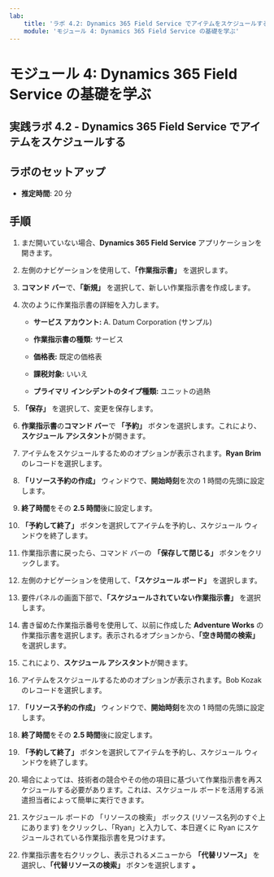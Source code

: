 ```yaml
---
lab:
    title: 'ラボ 4.2: Dynamics 365 Field Service でアイテムをスケジュールする'
    module: 'モジュール 4: Dynamics 365 Field Service の基礎を学ぶ'
---
```


モジュール 4: Dynamics 365 Field Service の基礎を学ぶ
========================

## 実践ラボ 4.2 - Dynamics 365 Field Service でアイテムをスケジュールする

## ラボのセットアップ

  - **推定時間**: 20 分
  
## 手順

1. まだ開いていない場合、**Dynamics 365 Field Service** アプリケーションを開きます。 

2. 左側のナビゲーションを使用して、**「作業指示書」** を選択します。

3. **コマンド バー**で、**「新規」** を選択して、新しい作業指示書を作成します。

4. 次のように作業指示書の詳細を入力します。

	- **サービス アカウント:** A. Datum Corporation (サンプル)

	- **作業指示書の種類:** サービス

	- **価格表:** 既定の価格表

	- **課税対象:** いいえ

	- **プライマリ インシデントのタイプ種類:** ユニットの過熱

5. **「保存」** を選択して、変更を保存します。

6. **作業指示書**の**コマンド バー**で **「予約」** ボタンを選択します。これにより、**スケジュール アシスタント**が開きます。 

7. アイテムをスケジュールするためのオプションが表示されます。**Ryan Brim** のレコードを選択します。

8. **「リソース予約の作成」** ウィンドウで、**開始時刻**を次の 1 時間の先頭に設定します。

9. **終了時間**をその **2.5 時間**後に設定します。 

10. **「予約して終了」** ボタンを選択してアイテムを予約し、スケジュール ウィンドウを終了します。 

11. 作業指示書に戻ったら、コマンド バーの **「保存して閉じる」** ボタンをクリックします。 

12. 左側のナビゲーションを使用して、**「スケジュール ボード」** を選択します。

13. 要件パネルの画面下部で、**「スケジュールされていない作業指示書」** を選択します。

14. 書き留めた作業指示番号を使用して、以前に作成した **Adventure Works** の作業指示書を選択します。表示されるオプションから、**「空き時間の検索」** を選択します。 

15. これにより、**スケジュール アシスタント**が開きます。 

16. アイテムをスケジュールするためのオプションが表示されます。Bob Kozak のレコードを選択します。

17. **「リソース予約の作成」** ウィンドウで、**開始時刻**を次の 1 時間の先頭に設定します。

18. **終了時間**をその **2.5 時間**後に設定します。 

19. **「予約して終了」** ボタンを選択してアイテムを予約し、スケジュール ウィンドウを終了します。 

20. 場合によっては、技術者の競合やその他の項目に基づいて作業指示書を再スケジュールする必要があります。これは、スケジュール ボードを活用する派遣担当者によって簡単に実行できます。 

21. スケジュール ボードの 「リソースの検索」 ボックス (リソース名列のすぐ上にあります) をクリックし、「Ryan」と入力して、本日遅くに Ryan にスケジュールされている作業指示書を見つけます。 

22. 作業指示書を右クリックし、表示されるメニューから **「代替リソース」** を選択し、**「代替リソースの検索」** ボタンを選択します **。**

